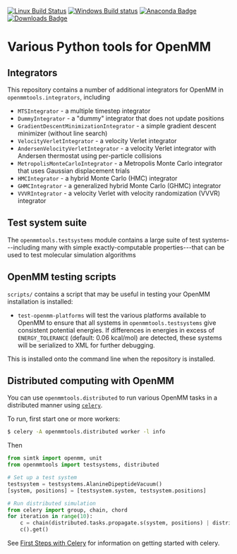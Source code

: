 [![Linux Build Status](https://travis-ci.org/choderalab/openmmtools.png?branch=master)](https://travis-ci.org/choderalab/openmmtools)
[![Windows Build status](https://ci.appveyor.com/api/projects/status/70knpvcgvmah2qin?svg=true)](https://ci.appveyor.com/project/jchodera/openmmtools)
[![Anaconda Badge](https://anaconda.org/omnia/openmmtools/badges/version.svg)](https://anaconda.org/omnia/openmmtools)
[![Downloads Badge](https://anaconda.org/omnia/openmmtools/badges/downloads.svg)](https://anaconda.org/omnia/openmmtools/files)

# Various Python tools for OpenMM

## Integrators

This repository contains a number of additional integrators for OpenMM in `openmmtools.integrators`, including
* `MTSIntegrator` - a multiple timestep integrator
* `DummyIntegrator` - a "dummy" integrator that does not update positions
* `GradientDescentMinimizationIntegrator` - a simple gradient descent minimizer (without line search)
* `VelocityVerletIntegrator` - a velocity Verlet integrator
* `AndersenVelocityVerletIntegrator` - a velocity Verlet integrator with Andersen thermostat using per-particle collisions
* `MetropolisMonteCarloIntegrator` - a Metropolis Monte Carlo integrator that uses Gaussian displacement trials
* `HMCIntegrator` - a hybrid Monte Carlo (HMC) integrator
* `GHMCIntegrator` - a generalized hybrid Monte Carlo (GHMC) integrator
* `VVVRIntegrator` - a velocity Verlet with velocity randomization (VVVR) integrator

## Test system suite

The `openmmtools.testsystems` module contains a large suite of test systems---including many with simple exactly-computable properties---that can be used to test molecular simulation algorithms

## OpenMM testing scripts

`scripts/` contains a script that may be useful in testing your OpenMM installation is installed:

* `test-openmm-platforms` will test the various platforms available to OpenMM to ensure that all systems in `openmmtools.testsystems` give consistent potential energies.
If differences in energies in excess of `ENERGY_TOLERANCE` (default: 0.06 kcal/mol) are detected, these systems will be serialized to XML for further debugging.

This is installed onto the command line when the repository is installed.

## Distributed computing with OpenMM

You can use `openmmtools.distributed` to run various OpenMM tasks in a distributed manner using [`celery`](http://www.celeryproject.org/).

To run, first start one or more workers:
```bash
$ celery -A openmmtools.distributed worker -l info
```
Then 
```python
from simtk import openmm, unit
from openmmtools import testsystems, distributed

# Set up a test system
testsystem = testsystems.AlanineDipeptideVacuum()
[system, positions] = [testsystem.system, testsystem.positions]

# Run distributed simulation
from celery import group, chain, chord
for iteration in range(10):
    c = chain(distributed.tasks.propagate.s(system, positions) | distributed.tasks.compute_energy.s(system=system))
    c().get()
```

See [First Steps with Celery](http://docs.celeryproject.org/en/latest/getting-started/first-steps-with-celery.html) for information on getting started with celery.
